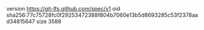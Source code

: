 version https://git-lfs.github.com/spec/v1
oid sha256:77c75728fc0f29253472388f804b7060e13b5d8693285c53f2378aad34815647
size 3588
